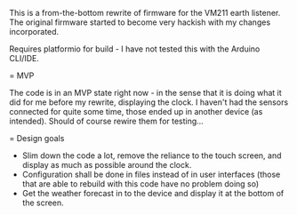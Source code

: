 This is a from-the-bottom rewrite of firmware for the VM211 earth listener.
The original firmware started to become very hackish with my changes incorporated.

Requires platformio for build - I have not tested this with the Arduino CLI/IDE.

= MVP

The code is in an MVP state right now - in the sense that it is doing what it did for me before my rewrite, displaying the clock.
I haven't had the sensors connected for quite some time, those ended up in another device (as intended). Should of course rewire them for testing...

= Design goals

* Slim down the code a lot, remove the reliance to the touch screen, and display as much as possible around the clock.
* Configuration shall be done in files instead of in user interfaces (those that are able to rebuild with this code have no problem doing so)
* Get the weather forecast in to the device and display it at the bottom of the screen.
